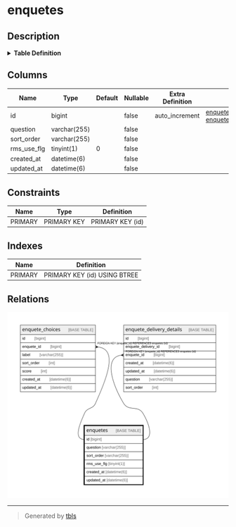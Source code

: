 # enquetes

## Description

<details>
<summary><strong>Table Definition</strong></summary>

```sql
CREATE TABLE `enquetes` (
  `id` bigint NOT NULL AUTO_INCREMENT,
  `question` varchar(255) COLLATE utf8mb4_bin NOT NULL,
  `sort_order` varchar(255) COLLATE utf8mb4_bin NOT NULL,
  `rms_use_flg` tinyint(1) NOT NULL DEFAULT '0',
  `created_at` datetime(6) NOT NULL,
  `updated_at` datetime(6) NOT NULL,
  PRIMARY KEY (`id`)
) ENGINE=InnoDB AUTO_INCREMENT=[Redacted by tbls] DEFAULT CHARSET=utf8mb4 COLLATE=utf8mb4_bin
```

</details>

## Columns

| Name | Type | Default | Nullable | Extra Definition | Children | Parents | Comment |
| ---- | ---- | ------- | -------- | ---------------- | -------- | ------- | ------- |
| id | bigint |  | false | auto_increment | [enquete_choices](enquete_choices.md) [enquete_delivery_details](enquete_delivery_details.md) |  |  |
| question | varchar(255) |  | false |  |  |  |  |
| sort_order | varchar(255) |  | false |  |  |  |  |
| rms_use_flg | tinyint(1) | 0 | false |  |  |  |  |
| created_at | datetime(6) |  | false |  |  |  |  |
| updated_at | datetime(6) |  | false |  |  |  |  |

## Constraints

| Name | Type | Definition |
| ---- | ---- | ---------- |
| PRIMARY | PRIMARY KEY | PRIMARY KEY (id) |

## Indexes

| Name | Definition |
| ---- | ---------- |
| PRIMARY | PRIMARY KEY (id) USING BTREE |

## Relations

![er](enquetes.svg)

---

> Generated by [tbls](https://github.com/k1LoW/tbls)
